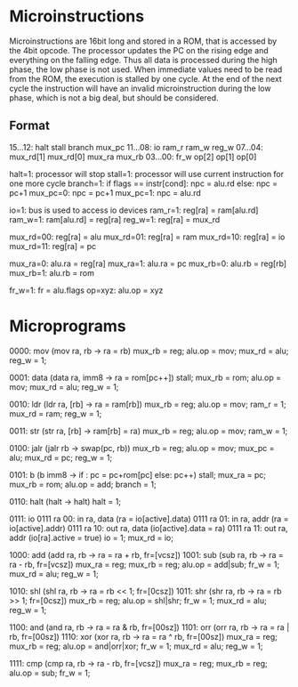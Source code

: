 Microinstructions
=================

Microinstructions are 16bit long and stored in a ROM, that is accessed by the 4bit opcode.
The processor updates the PC on the rising edge and everything on the falling edge. Thus all data
is processed during the high phase, the low phase is not used. When immediate values need to be
read from the ROM, the execution is stalled by one cycle. At the end of the next cycle the
instruction will have an invalid microinstruction during the low phase, which is not a big deal,
but should be considered.

Format
------

15...12:  halt       stall      branch     mux_pc
11...08:  io         ram_r      ram_w      reg_w
07...04:  mux_rd[1]  mux_rd[0]  mux_ra     mux_rb
03...00:  fr_w       op[2]      op[1]      op[0]


halt=1:    processor will stop
stall=1:   processor will use current instruction for one more cycle
branch=1:  if flags == instr[cond]: npc = alu.rd else: npc = pc+1
mux_pc=0:  npc = pc+1
mux_pc=1:  npc = alu.rd

io=1:      bus is used to access io devices
ram_r=1:   reg[ra] = ram[alu.rd]
ram_w=1:   ram[alu.rd] = reg[ra]
reg_w=1:   reg[ra] = mux_rd

mux_rd=00: reg[ra] = alu
mux_rd=01: reg[ra] = ram
mux_rd=10: reg[ra] = io
mux_rd=11: reg[ra] = pc

mux_ra=0:  alu.ra = reg[ra]
mux_ra=1:  alu.ra = pc
mux_rb=0:  alu.rb = reg[rb]
mux_rb=1:  alu.rb = rom

fr_w=1:    fr = alu.flags
op=xyz:    alu.op = xyz


Microprograms
=============

0000: mov (mov ra, rb  ->  ra = rb)
  mux_rb = reg; alu.op = mov; mux_rd = alu; reg_w = 1;

0001: data (data ra, imm8  ->  ra = rom[pc++])
  stall; mux_rb = rom; alu.op = mov; mux_rd = alu; reg_w = 1;

0010: ldr (ldr ra, [rb]  ->  ra = ram[rb])
  mux_rb = reg; alu.op = mov; ram_r = 1; mux_rd = ram; reg_w = 1;

0011: str (str ra, [rb]  ->  ram[rb] = ra)
  mux_rb = reg; alu.op = mov; ram_w = 1;

0100: jalr (jalr rb  ->  swap(pc, rb))
  mux_rb = reg; alu.op = mov; mux_pc = alu; mux_rd = pc; reg_w = 1;

0101: b<cond> (b<cond> imm8  ->  if <cond>: pc = pc+rom[pc] else: pc++)
  stall; mux_ra = pc; mux_rb = rom; alu.op = add; branch = 1;

0110: halt (halt  ->  halt)
  halt = 1;

0111: io
0111 ra 00: in  ra, data (ra = io[active].data)
0111 ra 01: in  ra, addr (ra = io[active].addr)
0111 ra 10: out ra, data (io[active].data = ra)
0111 ra 11: out ra, addr (io[ra].active = true)
  io = 1; mux_rd = io;

1000: add (add ra, rb  ->  ra = ra + rb, fr=[vcsz])
1001: sub (sub ra, rb  ->  ra = ra - rb, fr=[vcsz])
  mux_ra = reg; mux_rb = reg; alu.op = add|sub; fr_w = 1; mux_rd = alu; reg_w = 1;

1010: shl (shl ra, rb  ->  ra = rb << 1; fr=[0csz])
1011: shr (shr ra, rb  ->  ra = rb >> 1; fr=[0csz])
  mux_rb = reg; alu.op = shl|shr; fr_w = 1; mux_rd = alu; reg_w = 1;

1100: and (and ra, rb  ->  ra = ra & rb, fr=[00sz])
1101: orr (orr ra, rb  ->  ra = ra | rb, fr=[00sz])
1110: xor (xor ra, rb  ->  ra = ra ^ rb, fr=[00sz])
  mux_ra = reg; mux_rb = reg; alu.op = and|orr|xor; fr_w = 1; mux_rd = alu; reg_w = 1;

1111: cmp (cmp ra, rb  ->  ra - rb, fr=[vcsz])
  mux_ra = reg; mux_rb = reg; alu.op = sub; fr_w = 1;
